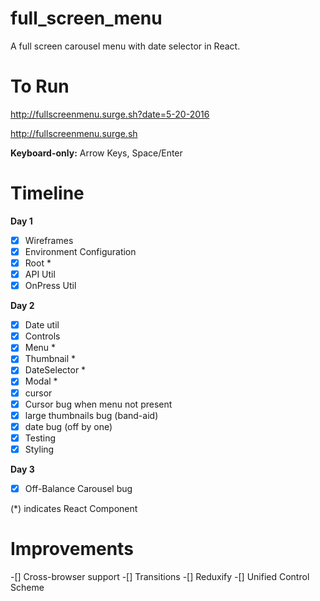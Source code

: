 # full_screen_menu

A full screen carousel menu with date selector in React.

# To Run

http://fullscreenmenu.surge.sh?date=5-20-2016

http://fullscreenmenu.surge.sh

**Keyboard-only:** Arrow Keys, Space/Enter

# Timeline

**Day 1**
- [x] Wireframes
- [x] Environment Configuration
- [x] Root *
- [x] API Util
- [x] OnPress Util

**Day 2**
- [x] Date util
- [x] Controls
- [x] Menu *
- [x] Thumbnail *
- [x] DateSelector *
- [x] Modal *
- [x] cursor
- [x] Cursor bug when menu not present
- [x] large thumbnails bug (band-aid)
- [x] date bug (off by one)
- [x] Testing
- [x] Styling

**Day 3**
- [x] Off-Balance Carousel bug

(*) indicates React Component

# Improvements
-[] Cross-browser support
-[] Transitions
-[] Reduxify
-[] Unified Control Scheme
